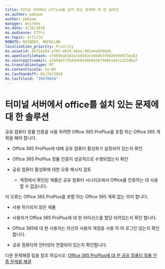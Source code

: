 ```yaml
---
title: 터미널 서버에서 office를 설치 있는 문제에 대 한 솔루션
ms.author: pebaum
author: pebaum
manager: mnirkhe
ms.date: 4/26/2018
ms.audience: ITPro
ms.topic: article
ROBOTS: NOINDEX, NOFOLLOW
localization_priority: Priority
ms.assetid: 85f24284-af6f-4624-b6be-901a4a9206eb
ms.openlocfilehash: cfd69bab102ac58343ce98db3fb02b594673ea63
ms.sourcegitcommit: e2864efcfb493b6e46b662b746661a61232bdba7
ms.translationtype: MT
ms.contentlocale: ko-KR
ms.lasthandoff: 01/24/2019
ms.locfileid: "29478624"
---
```

# <a name="solutions-for-issues-around-installing-office-on-a-terminal-server"></a>터미널 서버에서 office를 설치 있는 문제에 대 한 솔루션

공유 컴퓨터 정품 인증을 사용 하려면 Office 365 ProPlus를 포함 하는 Office 365 계획을 해야 합니다.
  
- Office 365 ProPlus에 대해 공유 컴퓨터 활성화가 설정되어 있는지 확인
    
- Office 365 ProPlus 정품 인증이 성공적으로 수행되었는지 확인
    
- 공유 컴퓨터 활성화에 대한 오류 메시지 검토
    
  - 계정에서 확인된 제품은 공유 컴퓨터 시나리오에서 Office를 인증하는 데 사용할 수 없습니다.
  
이 오류는 Office 365 ProPlus를 포함 하는 Office 365 계획 없는 의미 합니다.
    
  - 사용 허가되지 않은 제품
    
  - 사용자가 Office 365 ProPlus에 대 한 라이선스를 할당 되어있는지 확인 합니다.
    
  - Office 365에 대 한 사용자는 자신의 사용자 계정을 사용 하 여 로그인 있는지 확인 합니다.
    
  - 공유 컴퓨터와 인터넷이 연결되어 있는지 확인합니다.
    
다른 문제해결 팁을 참조 하십시오: [Office 365 ProPlus에 대 한 공유 컴퓨터 정품 인증 문제를 해결](https://docs.microsoft.com/DeployOffice/troubleshoot-issues-with-shared-computer-activation-for-office-365-proplus)
  

